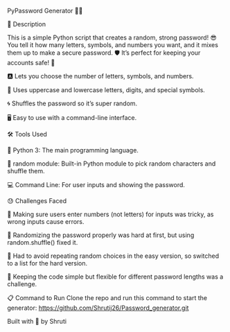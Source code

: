 
PyPassword Generator 🔐✨

📝 Description

This is a simple Python script that creates a random, strong password! 😎 You tell it how many letters, symbols, and numbers you want, and it mixes them up to make a secure password. 🛡️ It’s perfect for keeping your accounts safe! 💪

🅰️ Lets you choose the number of letters, symbols, and numbers.

🔢 Uses uppercase and lowercase letters, digits, and special symbols.

🌀 Shuffles the password so it’s super random.

🖥️ Easy to use with a command-line interface.


🛠️ Tools Used

🐍 Python 3: The main programming language.

🎲 random module: Built-in Python module to pick random characters and shuffle them.

💻 Command Line: For user inputs and showing the password.

😓 Challenges Faced

🚫 Making sure users enter numbers (not letters) for inputs was tricky, as wrong inputs cause errors.

🔄 Randomizing the password properly was hard at first, but using random.shuffle() fixed it.

🐛 Had to avoid repeating random choices in the easy version, so switched to a list for the hard version.

📏 Keeping the code simple but flexible for different password lengths was a challenge.

📋 Command to Run
Clone the repo and run this command to start the generator:
https://github.com/Shrutij26/Password_generator.git

Built with 💖 by Shruti
